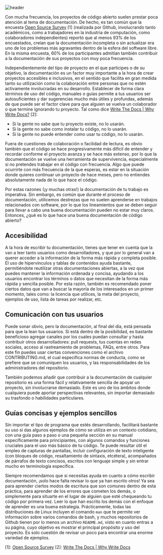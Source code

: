 <!--
.. title: Si ya usas código abierto, te contamos cómo puedes sacarle mayor provecho a tu documentación (para tus artículos y publicaciones)
.. slug: si-ya-usas-codigo-abierto-te-contamos-como-puedes-sacarle-mayor-provecho-tu-documentacion-para-tus-articulos-y-publicaciones
.. date: 2020-02-17
.. author: Rainer Palm
.. tags: open source, documentation
.. category: documentation
.. link: 
.. description: 
.. type: text
-->

<!-- # Si ya usas código abierto, te contamos como puedes sacarle mayor provecho a tu documentación (para tus artículos y publicaciones) -->
<!-- **Por Rainer Palm** -->

![header](../../../images/blog/si-ya-usas-codigo-abierto-te-contamos-como-puedes-sacarle-mayor-provecho-tu-documentacion-para-tus-articulos-y-publicaciones/header.png)

Con mucha frecuencia, los proyectos de código abierto suelen prestar poca atención al tema de documentación. De hecho, es tan común que la encuesta [Open Source Survey](https://opensourcesurvey.org/2017/) [1] (realizada por Github, involucrando tanto académicos, como a trabajadores en la industria de computación, como colaboradores independientes) reportó que al menos 93% de los encuestados, creían que la documentación incompleta o sin actualizar era uno de los problemas más agravantes dentro de la esfera del software libre. En la misma encuesta, 60% de los participantes admitían también contribuir a la documentación de sus proyectos con muy poca frecuencia.

<!-- TEASER_END -->

Independientemente del tipo de proyecto en el que participes o de su objetivo, la documentación es un factor muy importante a la hora de crear proyectos accesibles e inclusivos, en el sentido que facilita en gran medida tanto su utilización como la colaboración entre personas que no estén activamente involucradas en su desarrollo. Establecer de forma clara términos de uso del código, manuales o guías permite a tus usuarios ser autosuficientes y dar sugerencias mucho más útiles y profundas, además de que puede ser el factor clave para que alguien se vuelva un colaborador o que termine ignorando tu proyecto. Tal como dice [Write The Docs | Why Write Docs?](http://www.writethedocs.org/guide/writing/beginners-guide-to-docs/#why-write-docs) [2]:

- Si la gente no sabe que tu proyecto existe, no lo usarán.
- Si la gente no sabe como instalar tu código, no lo usarán.
- Si la gente no puede entender como usar tu código, no lo usarán.

Fuera de cuestiones de colaboración o facilidad de lectura, es obvio también que el código se hace progresivamente más difícil de entender y recordar conforme el proyecto avanza y se hace más extenso, por lo que la documentación se vuelve una herramienta de supervivencia, especialmente si no pretendes trabajar en el código con frecuencia. Algo que puede ocurrirte con más frecuencia de la que esperas, es estar en la situación donde quieres continuar un proyecto de hace meses, pero no entiendes absolutamente nada de lo que hace el código.

Por estas razones (¡y muchas otras!) la documentación de tu trabajo es imperativa. Sin embargo, es común que durante el proceso de documentación, utilicemos destrezas que no suelen aprenderse en trabajos relacionados con software, por lo que los lineamientos que se deben seguir para llevar a cabo una buena documentación pueden no estar muy claros. Entonces, ¿qué es lo que hace una buena documentación de código abierto?

## Accesibilidad

A la hora de escribir tu documentación, tienes que tener en cuenta que la van a leer tanto usuarios como desarrolladores, y que por lo general van a querer acceder a la información de la forma más rápida y completa posible. El uso de hipervínculos y tablas de contenidos ayuda bastante, permitiéndote reutilizar otras documentaciones abiertas, a la vez que puedes mantener la información ordenada y concisa, ayudando a los usuarios encontrar los términos o datos que necesitan de la forma más rápida y sencilla posible. Por esta razón, también es recomendado poner ciertos datos que van a buscar la mayoría de los interesados en un primer momento, tales como: la licencia que utilices, la meta del proyecto, ejemplos de uso, lista de tareas por realizar, etc.

## Comunicación con tus usuarios

Puede sonar obvio, pero la documentación, al final del día, está pensada para que la lean tus usuarios. Si está dentro de la posibilidad, es bastante beneficioso agregar canales por los cuales puedan consultar y hasta contribuir otros desarrolladores: pull requests, tus cuentas en redes sociales, acceso al rastreamiento de problemas, FAQs, entre otros. Para este fin puedes usar ciertas convenciones como el archivo CONTRIBUTING.md, el cual especifica normas de conducta, como se prefiere que se comuniquen los usuarios, y las responsabilidades de los administradores del repositorio.

También podemos añadir que contribuir a la documentación de cualquier repositorio es una forma fácil y relativamente sencilla de apoyar un proyecto, sin involucrarse demasiado. Este es uno de los ámbitos donde cualquiera puede aportar perspectivas relevantes, sin importar demasiado su trasfondo o habilidades particulares.

## Guías concisas y ejemplos sencillos

Sín importar el tipo de programa que estés desarrollando, facilitará  bastante su uso si das algunos ejemplos de cómo se utiliza en un contexto cotidiano, con una guía paso a paso o una pequeña sección en su manual específicamente para principiantes, con algunos comandos y funciones cruciales para el uso más básico de tu código. Te puede resultar útil el empleo de capturas de pantallas, incluir configuración de texto inteligente (con bloques de código, resaltamiento de sintaxis, etcétera), acompañados de párrafos de texto concisos, escritos con lenguaje simple y sin entrar mucho en terminología específica.

Siempre recomendamos que si necesitas ayuda en cuanto a cómo escribir documentación, ¡solo hace falta revisar lo que ya han escrito otros! Ya sea para aprender ciertos modos de escritura que son comunes dentro de esta práctica, para aprender de los errores que cometen los demás, o simplemente para situarte en el lugar de alguien que esté chequeando tu código por primera vez. Leer lo que han escrito los demás con el enfoque de aprender es una buena estrategia. Prácticamente, todas las distribuciones de Linux incluyen el comando `man` que te permite ver información sobre varios comandos de bash, y muchos repositorios de Github tienen por lo menos un archivo `README.md`, visto en cuanto entras a su página, cuyo objetivo es mostrar el principal propósito y uso del proyecto. Es solo cuestión de revisar un poco para encontrar una enorme variedad de ejemplos.

[1]: [Open Source Survey](https://opensourcesurvey.org/2017/)
[2]: [Write The Docs | Why Write Docs](http://www.writethedocs.org/guide/writing/beginners-guide-to-docs/#why-write-docs)